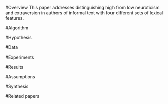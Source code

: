#Overview
This paper addresses distinguishing high from low neuroticism and extraversion in authors of informal text with four different sets of lexical features.

#Algorithm



#Hypothesis



#Data



#Experiments



#Results



#Assumptions



#Synthesis



#Related papers

